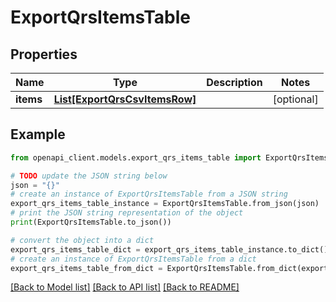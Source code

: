 # ExportQrsItemsTable


## Properties

Name | Type | Description | Notes
------------ | ------------- | ------------- | -------------
**items** | [**List[ExportQrsCsvItemsRow]**](ExportQrsCsvItemsRow.md) |  | [optional] 

## Example

```python
from openapi_client.models.export_qrs_items_table import ExportQrsItemsTable

# TODO update the JSON string below
json = "{}"
# create an instance of ExportQrsItemsTable from a JSON string
export_qrs_items_table_instance = ExportQrsItemsTable.from_json(json)
# print the JSON string representation of the object
print(ExportQrsItemsTable.to_json())

# convert the object into a dict
export_qrs_items_table_dict = export_qrs_items_table_instance.to_dict()
# create an instance of ExportQrsItemsTable from a dict
export_qrs_items_table_from_dict = ExportQrsItemsTable.from_dict(export_qrs_items_table_dict)
```
[[Back to Model list]](../README.md#documentation-for-models) [[Back to API list]](../README.md#documentation-for-api-endpoints) [[Back to README]](../README.md)


